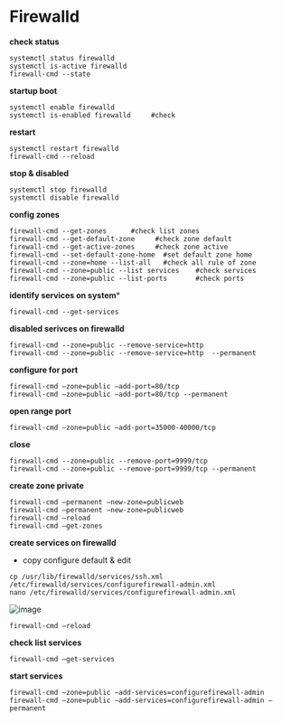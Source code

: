 # Firewalld

**check status**
```
systemctl status firewalld
systemctl is-active firewalld 
firewall-cmd --state
```
**startup boot**
```
systemctl enable firewalld
systemctl is-enabled firewalld     #check
```
**restart**
```
systemctl restart firewalld
firewall-cmd --reload
```
**stop & disabled**
```
systemctl stop firewalld
systemctl disable firewalld
```
**config zones**
```
firewall-cmd --get-zones      #check list zones
firewall-cmd --get-default-zone     #check zone default
firewall-cmd --get-active-zones     #check zone active
firewall-cmd --set-default-zone-home  #set default zone home
firewall-cmd --zone=home --list-all   #check all rule of zone
firewall-cmd --zone=public --list services    #check services
firewall-cmd --zone=public --list-ports       #check ports
```
**identify services on system***
```
firewall-cmd --get-services
```

**disabled serivces on firewalld**
```
firewall-cmd --zone=public --remove-service=http
firewall-cmd --zone=public --remove-service=http  --permanent
```
**configure for port**
```
firewall-cmd –zone=public –add-port=80/tcp 
firewall-cmd –zone=public –add-port=80/tcp --permanent
```
**open range port**
```
firewall-cmd –zone=public –add-port=35000-40000/tcp
```
**close**
```
firewall-cmd --zone=public --remove-port=9999/tcp
firewall-cmd --zone=public --remove-port=9999/tcp --permanent
```
**create zone private**
```
firewall-cmd –permanent –new-zone=publicweb
firewall-cmd –permanent –new-zone=publicweb 
firewall-cmd –reload 
firewall-cmd –get-zones
```

**create services on firewalld**
- copy configure default & edit
```
cp /usr/lib/firewalld/services/ssh.xml /etc/firewalld/services/configurefirewall-admin.xml
nano /etc/firewalld/services/configurefirewall-admin.xml
```
![image](https://user-images.githubusercontent.com/69961900/208356939-a2b2f15b-7f8c-4980-bf5d-8b0898cdf690.png)
```
firewall-cmd –reload
```
**check list services**
```
firewall-cmd –get-services
```
**start services**
```
firewall-cmd –zone=public –add-services=configurefirewall-admin
firewall-cmd –zone=public –add-services=configurefirewall-admin –permanent
```
